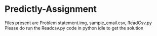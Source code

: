 # Predictly-Assignment
Files present are Problem statement.img, sample_email.csv, ReadCsv.py
Please do run the Readcsv.py code in python idle to get the solution
